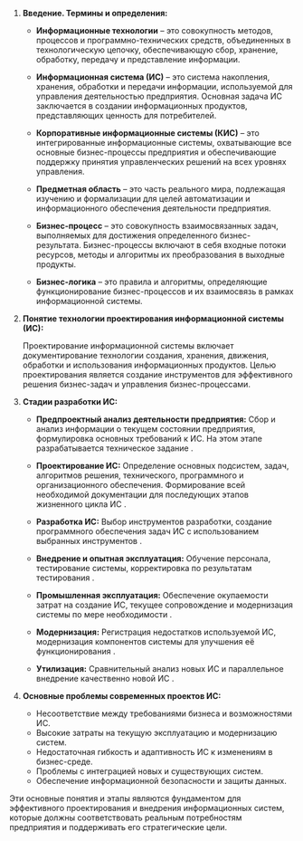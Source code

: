 
1. **Введение. Термины и определения:**

   - **Информационные технологии** – это совокупность методов, процессов и программно-технических средств, объединенных в технологическую цепочку, обеспечивающую сбор, хранение, обработку, передачу и представление информации.

   - **Информационная система (ИС)** – это система накопления, хранения, обработки и передачи информации, используемой для управления деятельностью предприятия. Основная задача ИС заключается в создании информационных продуктов, представляющих ценность для потребителей.

   - **Корпоративные информационные системы (КИС)** – это интегрированные информационные системы, охватывающие все основные бизнес-процессы предприятия и обеспечивающие поддержку принятия управленческих решений на всех уровнях управления.

   - **Предметная область** – это часть реального мира, подлежащая изучению и формализации для целей автоматизации и информационного обеспечения деятельности предприятия.

   - **Бизнес-процесс** – это совокупность взаимосвязанных задач, выполняемых для достижения определенного бизнес-результата. Бизнес-процессы включают в себя входные потоки ресурсов, методы и алгоритмы их преобразования в выходные продукты.

   - **Бизнес-логика** – это правила и алгоритмы, определяющие функционирование бизнес-процессов и их взаимосвязь в рамках информационной системы.

2. **Понятие технологии проектирования информационной системы (ИС):**

   Проектирование информационной системы включает документирование технологии создания, хранения, движения, обработки и использования информационных продуктов. Целью проектирования является создание инструментов для эффективного решения бизнес-задач и управления бизнес-процессами.

3. **Стадии разработки ИС:**

   - **Предпроектный анализ деятельности предприятия:** Сбор и анализ информации о текущем состоянии предприятия, формулировка основных требований к ИС. На этом этапе разрабатывается техническое задание .

   - **Проектирование ИС:** Определение основных подсистем, задач, алгоритмов решения, технического, программного и организационного обеспечения. Формирование всей необходимой документации для последующих этапов жизненного цикла ИС .

   - **Разработка ИС:** Выбор инструментов разработки, создание программного обеспечения задач ИС с использованием выбранных инструментов .

   - **Внедрение и опытная эксплуатация:** Обучение персонала, тестирование системы, корректировка по результатам тестирования .

   - **Промышленная эксплуатация:** Обеспечение окупаемости затрат на создание ИС, текущее сопровождение и модернизация системы по мере необходимости .

   - **Модернизация:** Регистрация недостатков используемой ИС, модернизация компонентов системы для улучшения её функционирования .

   - **Утилизация:** Сравнительный анализ новых ИС и параллельное внедрение качественно новой ИС .

4. **Основные проблемы современных проектов ИС:**

   - Несоответствие между требованиями бизнеса и возможностями ИС.
   - Высокие затраты на текущую эксплуатацию и модернизацию систем.
   - Недостаточная гибкость и адаптивность ИС к изменениям в бизнес-среде.
   - Проблемы с интеграцией новых и существующих систем.
   - Обеспечение информационной безопасности и защиты данных.

Эти основные понятия и этапы являются фундаментом для эффективного проектирования и внедрения информационных систем, которые должны соответствовать реальным потребностям предприятия и поддерживать его стратегические цели.